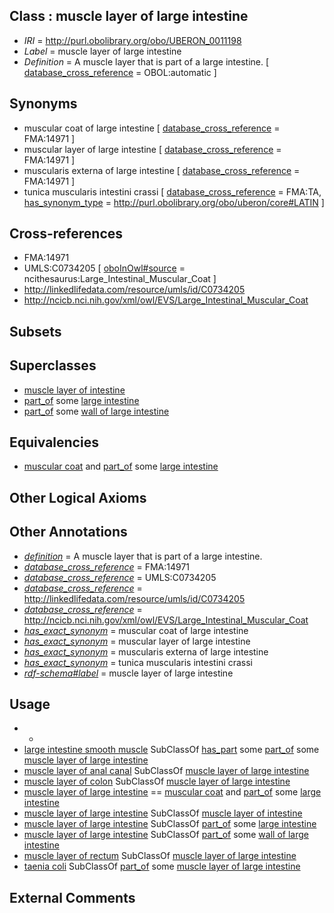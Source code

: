 
## Class : muscle layer of large intestine

 * *IRI* = http://purl.obolibrary.org/obo/UBERON_0011198
 * *Label* = muscle layer of large intestine
 * *Definition* = A muscle layer that is part of a large intestine. [ [database_cross_reference](../../ef/oboInOwl#hasDbXref.md) = OBOL:automatic ]

## Synonyms

 * muscular coat of large intestine [ [database_cross_reference](../../ef/oboInOwl#hasDbXref.md) = FMA:14971 ]
 * muscular layer of large intestine [ [database_cross_reference](../../ef/oboInOwl#hasDbXref.md) = FMA:14971 ]
 * muscularis externa of large intestine [ [database_cross_reference](../../ef/oboInOwl#hasDbXref.md) = FMA:14971 ]
 * tunica muscularis intestini crassi [ [database_cross_reference](../../ef/oboInOwl#hasDbXref.md) = FMA:TA, [has_synonym_type](../../pe/oboInOwl#hasSynonymType.md) = http://purl.obolibrary.org/obo/uberon/core#LATIN ]

## Cross-references

 * FMA:14971
 * UMLS:C0734205 [ [oboInOwl#source](../../ce/oboInOwl#source.md) = ncithesaurus:Large_Intestinal_Muscular_Coat ]
 * http://linkedlifedata.com/resource/umls/id/C0734205
 * http://ncicb.nci.nih.gov/xml/owl/EVS/Large_Intestinal_Muscular_Coat

## Subsets


## Superclasses

 * [muscle layer of intestine](../../UBERON/67/UBERON_0012367.md)
 * [part_of](../../BFO/50/BFO_0000050.md) some [large intestine](../../UBERON/59/UBERON_0000059.md)
 * [part_of](../../BFO/50/BFO_0000050.md) some [wall of large intestine](../../UBERON/69/UBERON_0001169.md)

## Equivalencies

 * [muscular coat](../../UBERON/60/UBERON_0006660.md) and [part_of](../../BFO/50/BFO_0000050.md) some [large intestine](../../UBERON/59/UBERON_0000059.md)

## Other Logical Axioms


## Other Annotations

 * *[definition](../../IAO/15/IAO_0000115.md)* = A muscle layer that is part of a large intestine.
 * *[database_cross_reference](../../ef/oboInOwl#hasDbXref.md)* = FMA:14971
 * *[database_cross_reference](../../ef/oboInOwl#hasDbXref.md)* = UMLS:C0734205
 * *[database_cross_reference](../../ef/oboInOwl#hasDbXref.md)* = http://linkedlifedata.com/resource/umls/id/C0734205
 * *[database_cross_reference](../../ef/oboInOwl#hasDbXref.md)* = http://ncicb.nci.nih.gov/xml/owl/EVS/Large_Intestinal_Muscular_Coat
 * *[has_exact_synonym](../../ym/oboInOwl#hasExactSynonym.md)* = muscular coat of large intestine
 * *[has_exact_synonym](../../ym/oboInOwl#hasExactSynonym.md)* = muscular layer of large intestine
 * *[has_exact_synonym](../../ym/oboInOwl#hasExactSynonym.md)* = muscularis externa of large intestine
 * *[has_exact_synonym](../../ym/oboInOwl#hasExactSynonym.md)* = tunica muscularis intestini crassi
 * *[rdf-schema#label](../../el/rdf-schema#label.md)* = muscle layer of large intestine

## Usage

 * -
 * [large intestine smooth muscle](../../UBERON/20/UBERON_0004220.md) SubClassOf [has_part](../../BFO/51/BFO_0000051.md) some [part_of](../../BFO/50/BFO_0000050.md) some [muscle layer of large intestine](../../UBERON/98/UBERON_0011198.md)
 * [muscle layer of anal canal](../../UBERON/90/UBERON_0012490.md) SubClassOf [muscle layer of large intestine](../../UBERON/98/UBERON_0011198.md)
 * [muscle layer of colon](../../UBERON/89/UBERON_0012489.md) SubClassOf [muscle layer of large intestine](../../UBERON/98/UBERON_0011198.md)
 * [muscle layer of large intestine](../../UBERON/98/UBERON_0011198.md) == [muscular coat](../../UBERON/60/UBERON_0006660.md) and [part_of](../../BFO/50/BFO_0000050.md) some [large intestine](../../UBERON/59/UBERON_0000059.md)
 * [muscle layer of large intestine](../../UBERON/98/UBERON_0011198.md) SubClassOf [muscle layer of intestine](../../UBERON/67/UBERON_0012367.md)
 * [muscle layer of large intestine](../../UBERON/98/UBERON_0011198.md) SubClassOf [part_of](../../BFO/50/BFO_0000050.md) some [large intestine](../../UBERON/59/UBERON_0000059.md)
 * [muscle layer of large intestine](../../UBERON/98/UBERON_0011198.md) SubClassOf [part_of](../../BFO/50/BFO_0000050.md) some [wall of large intestine](../../UBERON/69/UBERON_0001169.md)
 * [muscle layer of rectum](../../UBERON/11/UBERON_0018111.md) SubClassOf [muscle layer of large intestine](../../UBERON/98/UBERON_0011198.md)
 * [taenia coli](../../UBERON/19/UBERON_0012419.md) SubClassOf [part_of](../../BFO/50/BFO_0000050.md) some [muscle layer of large intestine](../../UBERON/98/UBERON_0011198.md)

## External Comments

